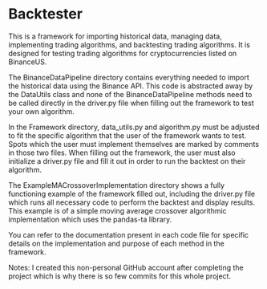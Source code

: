 # Backtester
This is a framework for importing historical data, managing data, implementing trading algorithms, and backtesting trading algorithms. It is designed for testing trading algorithms for cryptocurrencies listed on BinanceUS.

The BinanceDataPipeline directory contains everything needed to import the historical data using the Binance API. This code is abstracted away by the DataUtils class and none of the BinanceDataPipeline methods need to be called directly in the driver.py file when filling out the framework to test your own algorithm.

In the Framework directory, data_utils.py and algorithm.py must be adjusted to fit the specific algorithm that the user of the framework wants to test. Spots which the user must implement themselves are marked by comments in those two files. When filling out the framework, the user must also initialize a driver.py file and fill it out in order to run the backtest on their algorithm.

The ExampleMACrossoverImplementation directory shows a fully functioning example of the framework filled out, including the driver.py file which runs all necessary code to perform the backtest and display results. This example is of a simple moving average crossover algorithmic implementation which uses the pandas-ta library.

You can refer to the documentation present in each code file for specific details on the implementation and purpose of each method in the framework.

Notes: I created this non-personal GitHub account after completing the project which is why there is so few commits for this whole project.
